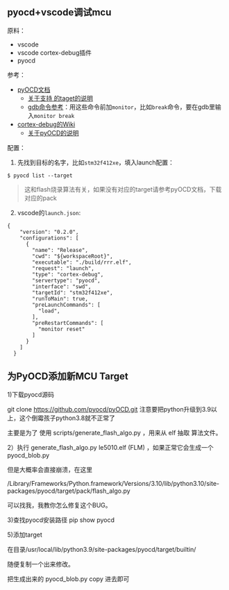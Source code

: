 

## pyocd+vscode调试mcu

原料：

- vscode
- vscode cortex-debug插件
- pyocd

参考：

- [pyOCD文档](https://github.com/pyocd/pyOCD/blob/master/docs/target_support.md)
  - [关于支持 的taget的说明](https://github.com/pyocd/pyOCD/blob/master/docs/target_support.md)
  - [gdb命令参考](https://github.com/pyocd/pyOCD/blob/master/docs/command_reference.md)：用这些命令前加`monitor`，比如`break`命令，要在gdb里输入`monitor break`
- [cortex-debug的Wiki](https://github.com/Marus/cortex-debug/wiki)
  - [关于pyOCD的说明](https://github.com/Marus/cortex-debug/wiki/PyOCD-Specific-Configuration-Options)

配置：

1. 先找到目标的名字，比如`stm32f412xe`，填入launch配置：

```
$ pyocd list --target
```

> 这和flash烧录算法有关，如果没有对应的target请参考pyOCD文档，下载对应的pack

2. vscode的`launch.json`:

```
{
    "version": "0.2.0",
    "configurations": [
      {
        "name": "Release",
        "cwd": "${workspaceRoot}",
        "executable": "./build/rrr.elf",
        "request": "launch",
        "type": "cortex-debug",
        "servertype": "pyocd",
        "interface": "swd",
        "targetId": "stm32f412xe",
        "runToMain": true,
        "preLaunchCommands": [
          "load",
        ],
        "preRestartCommands": [
          "monitor reset"
        ]
      }
    ]
  }
```





## 为PyOCD添加新MCU Target

1)下载pyocd源码

git clone https://github.com/pyocd/pyOCD.git 
注意要把python升级到3.9以上，这个倒霉孩子python3.8就不正常了

主要是为了 使用 scripts/generate_flash_algo.py  ，用来从 elf 抽取 算法文件。

2）执行 generate_flash_algo.py le5010.elf (FLM) ，如果正常它会生成一个 pyocd_blob.py

但是大概率会直接崩溃，在这里

/Library/Frameworks/Python.framework/Versions/3.10/lib/python3.10/site-packages/pyocd/target/pack/flash_algo.py

可以找我，我教你怎么修复这个BUG。

3)查找pyocd安装路径
                      pip show pyocd

5)添加target

在目录/usr/local/lib/python3.9/site-packages/pyocd/target/builtin/

随便复制一个出来修改。

把生成出来的 pyocd_blob.py copy 进去即可


